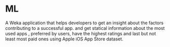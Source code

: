 # ML
A Weka application that helps developers to get an insight about the factors contributing to a successful app.
and get statical information about the most used apps , preferred by users, have the highest ratings 
and last but not least most paid ones using Apple iOS App Store dataset.
